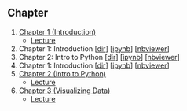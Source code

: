 Chapter
---

1. [Chapter 1 (Introduction)](https://github.com/tuanvu216/data-science-from-scratch/blob/master/my-code/ch01/ch01.ipynb)
	- [Lecture](http://nbviewer.jupyter.org/github/tuanvu216/data-science-from-scratch/blob/master/my-code/ch01/ch01.ipynb)
1. Chapter 1: Introduction [[dir](./ch01)] [[ipynb](./ch01/ch01.ipynb)] [[nbviewer](http://nbviewer.jupyter.org/github/tuanvu216/data-science-from-scratch/blob/master/my-code/ch01/ch01.ipynb)]
2. Chapter 2: Intro to Python [[dir](./ch02)] [[ipynb](./ch01/ch02%20-%20Intro%20to%20Python.ipynb)] [[nbviewer](http://nbviewer.jupyter.org/github/tuanvu216/data-science-from-scratch/blob/master/my-code/ch02/ch02%20-%20Intro%20to%20Python.ipynb)]
1. Chapter 1: Introduction [[dir](./ch01)] [[ipynb](./ch01/ch01.ipynb)] [[nbviewer](http://nbviewer.jupyter.org/github/tuanvu216/data-science-from-scratch/blob/master/my-code/ch01/ch01.ipynb)]
2. [Chapter 2 (Intro to Python)](https://github.com/tuanvu216/data-science-from-scratch/blob/master/my-code/ch02/ch02%20-%20Intro%20to%20Python.ipynb)
	- [Lecture](http://nbviewer.jupyter.org/github/tuanvu216/data-science-from-scratch/blob/master/my-code/ch02/ch02%20-%20Intro%20to%20Python.ipynb)
3. [Chapter 3 (Visualizing Data)](https://github.com/tuanvu216/data-science-from-scratch/blob/master/my-code/ch03/ch03%20-%20Visualizing%20Data.ipynb)
	- [Lecture](http://nbviewer.jupyter.org/github/tuanvu216/data-science-from-scratch/blob/master/my-code/ch03/ch03%20-%20Visualizing%20Data.ipynb)